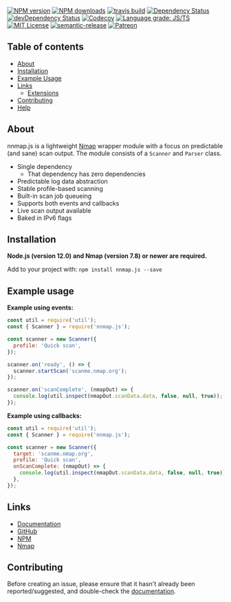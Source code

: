 [![NPM version](https://img.shields.io/npm/v/nnmap.js.svg?maxAge=3600)](https://www.npmjs.com/package/nnmap.js)
[![NPM downloads](https://img.shields.io/npm/dt/nnmap.js.svg?maxAge=3600)](https://www.npmjs.com/package/nnmap.js)
[![travis build](https://img.shields.io/travis/marzavec/nnmap.js.svg?style=flat)](https://travis-ci.org/marzavec/nnmap.js)
[![Dependency Status](https://david-dm.org/marzavec/nnmap.js.svg?theme=shields.io)](https://david-dm.org/marzavec/nnmap.js)
[![devDependency Status](https://david-dm.org/marzavec/nnmap.js/dev-status.svg?theme=shields.io)](https://david-dm.org/marzavec/nnmap.js#info=devDependencies)
[![Codecov](https://img.shields.io/codecov/c/github/marzavec/nnmap.js.svg)](https://app.codecov.io/gh/marzavec/nnmap.js)
[![Language grade: JS/TS](https://img.shields.io/lgtm/grade/javascript/github/marzavec/nnmap.js.svg?logo=lgtm&logoWidth=18)](https://lgtm.com/projects/g/marzavec/nnmap.js/context:javascript)
[![MIT License](https://img.shields.io/github/license/marzavec/nnmap.js.svg?style=flat)](http://opensource.org/licenses/MIT)
[![semantic-release](https://img.shields.io/badge/%20%20%F0%9F%93%A6%F0%9F%9A%80-semantic--release-e10079.svg?style=flat)](https://github.com/semantic-release/semantic-release)
[![Patreon](https://img.shields.io/badge/donate-patreon-orange.svg)](https://www.patreon.com/marzavec)


## Table of contents

- [About](#about)
- [Installation](#installation)
- [Example Usage](#example-usage)
- [Links](#links)
  - [Extensions](#extensions)
- [Contributing](#contributing)
- [Help](#help)

## About

nnmap.js is a lightweight [Nmap](https://nmap.org/) wrapper module with a focus on predictable (and sane) scan output. The module consists of a `Scanner` and `Parser` class.

- Single dependency
  - That dependency has zero dependencies
- Predictable log data abstraction
- Stable profile-based scanning
- Built-in scan job queueing
- Supports both events and callbacks
- Live scan output available
- Baked in IPv6 flags

## Installation

**Node.js (version 12.0) and Nmap (version 7.8) or newer are required.**

Add to your project with: `npm install nnmap.js --save`

## Example usage

**Example using events:**

```js
const util = require('util');
const { Scanner } = require('nnmap.js');

const scanner = new Scanner({
  profile: 'Quick scan',
});

scanner.on('ready', () => {
  scanner.startScan('scanme.nmap.org');
});

scanner.on('scanComplete', (nmapOut) => {
  console.log(util.inspect(nmapOut.scanData.data, false, null, true));
});
```

**Example using callbacks:**

```js
const util = require('util');
const { Scanner } = require('nnmap.js');

const scanner = new Scanner({
  target: 'scanme.nmap.org',
  profile: 'Quick scan',
  onScanComplete: (nmapOut) => {
    console.log(util.inspect(nmapOut.scanData.data, false, null, true));
  },
});
```

## Links

- [Documentation](https://nnmap.js.org/)
- [GitHub](https://github.com/marzavec/nnmap.js)
- [NPM](https://www.npmjs.com/package/nnmap.js)
- [Nmap](https://nmap.org/)

## Contributing

Before creating an issue, please ensure that it hasn't already been reported/suggested, and double-check the [documentation](https://nnmap.js.org/#/docs).
